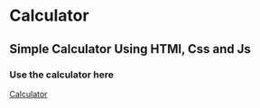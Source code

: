 <h1>Calculator</h1>
<h2>Simple Calculator Using HTMl, Css and Js</h2>
<h3>Use the calculator here</h3>
<a href="https://HassanTantawy-dev.github.io/Calculator">Calculator</a>
